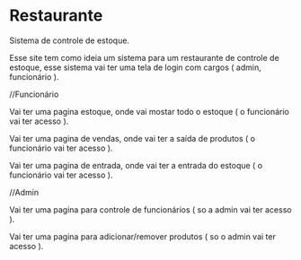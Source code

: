 # Restaurante
Sistema de controle de estoque.

Esse site tem como ideia um sistema para um restaurante de controle de estoque, esse sistema vai ter uma tela de login com cargos ( admin, funcionário ).

//Funcionário

Vai ter uma pagina estoque, onde vai mostar todo o estoque ( o funcionário vai ter acesso ).

Vai ter uma pagina de vendas, onde vai ter a saída de produtos ( o funcionário vai ter acesso ).

Vai ter uma pagina de entrada, onde vai ter a entrada do estoque ( o funcionário vai ter acesso ).


//Admin

Vai ter uma pagina para controle de funcionários ( so a admin vai ter acesso ).

Vai ter uma pagina para adicionar/remover produtos ( so o admin vai ter acesso ).

